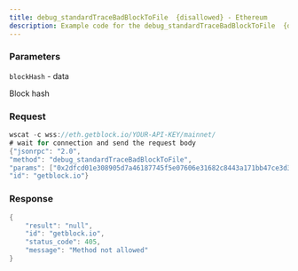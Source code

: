 ```yaml
---
title: debug_standardTraceBadBlockToFile  {disallowed} - Ethereum
description: Example code for the debug_standardTraceBadBlockToFile  {disallowed} ws method. Сomplete guide on how to use debug_standardTraceBadBlockToFile  {disallowed} ws in GetBlock.io Web3 documentation.
---
```


### Parameters


`blockHash` - data

Block hash

### Request

``` java
wscat -c wss://eth.getblock.io/YOUR-API-KEY/mainnet/ 
# wait for connection and send the request body 
{"jsonrpc": "2.0",
"method": "debug_standardTraceBadBlockToFile",
"params": ["0x2dfcd01e308905d7a46187745f5e07606e31682c8443a171bb47ce3d399b5049"],
"id": "getblock.io"}
```

###  Response

``` java
{
    "result": "null",
    "id": "getblock.io",
    "status_code": 405,
    "message": "Method not allowed"
}
```

